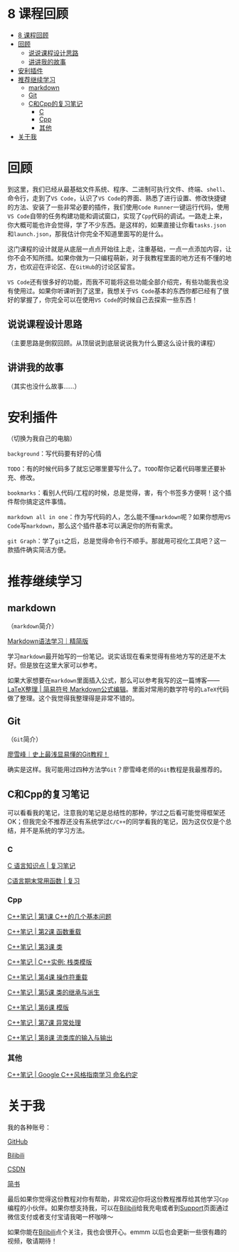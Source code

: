 # 8 课程回顾

- [8 课程回顾](#8-课程回顾)
- [回顾](#回顾)
  - [说说课程设计思路](#说说课程设计思路)
  - [讲讲我的故事](#讲讲我的故事)
- [安利插件](#安利插件)
- [推荐继续学习](#推荐继续学习)
  - [markdown](#markdown)
  - [Git](#git)
  - [C和Cpp的复习笔记](#c和cpp的复习笔记)
    - [C](#c)
    - [Cpp](#cpp)
    - [其他](#其他)
- [关于我](#关于我)

# 回顾
到这里，我们已经从最基础文件系统、程序、二进制可执行文件、终端、`shell`、命令行，走到了`VS Code`，认识了`VS Code`的界面、熟悉了进行设置、修改快捷键的方法、安装了一些非常必要的插件，我们使用`Code Runner`一键运行代码，使用`VS Code`自带的任务构建功能和调试窗口，实现了`Cpp`代码的调试。一路走上来，你大概可能也许会觉得，学了不少东西。是这样的，如果直接让你看`tasks.json`和`launch.json`，那我估计你完全不知道里面写的是什么。

这门课程的设计就是从底层一点点开始往上走，注重基础，一点一点添加内容，让你不会不知所措。如果你做为一只编程萌新，对于我教程里面的地方还有不懂的地方，也欢迎在评论区、在`GitHub`的讨论区留言。

`VS Code`还有很多好的功能，而我不可能将这些功能全部介绍完，有些功能我也没有使用过。如果你听课听到了这里，我想关于`VS Code`基本的东西你都已经有了很好的掌握了，你完全可以在使用`VS Code`的时候自己去探索一些东西！
## 说说课程设计思路
（主要思路是倒叙回顾。从顶层说到底层说说我为什么要这么设计我的课程）
## 讲讲我的故事
（其实也没什么故事……）
# 安利插件
（切换为我自己的电脑）

`background`：写代码要有好的心情

`TODO`：有的时候代码多了就忘记哪里要写什么了。`TODO`帮你记着代码哪里还要补充、修改。

`bookmarks`：看别人代码/工程的时候，总是觉得，害，有个书签多方便啊！这个插件帮你搞定这件事情。

`markdown all in one`：作为写代码的人，怎么能不懂`markdown`呢？如果你想用`VS Code`写`markdown`，那么这个插件基本可以满足你的所有需求。

`git Graph`：学了`git`之后，总是觉得命令行不顺手。那就用可视化工具吧？这一款插件确实简洁方便。
# 推荐继续学习
## markdown
（`markdown`简介）

[Markdown语法学习｜精简版](https://blog.csdn.net/qq_45379253/article/details/104876463)

学习`markdown`最开始写的一份笔记。说实话现在看来觉得有些地方写的还是不太好。但是放在这里大家可以参考。

如果大家想要在`markdown`里面插入公式，那么可以参考我写的这一篇博客——[LaTeX整理 | 简易符号 Markdown公式编辑](https://blog.csdn.net/qq_45379253/article/details/105368552)。里面对常用的数学符号的`LaTeX`代码做了整理。这个我觉得我整理得是非常不错的。
## Git
（`Git`简介）

[廖雪峰｜史上最浅显易懂的Git教程！](https://www.liaoxuefeng.com/wiki/896043488029600)

确实是这样。我可能用过四种方法学`Git`？廖雪峰老师的`Git`教程是我最推荐的。
## C和Cpp的复习笔记
可以看看我的笔记，注意我的笔记是总结性的那种，学过之后看可能觉得框架还OK；但我完全不推荐还没有系统学过`C/C++`的同学看我的笔记，因为这仅仅是个总结，并不是系统的学习方法。
### C
[C 语言知识点 | 复习笔记](https://blog.csdn.net/qq_45379253/article/details/107247559)

[C语言期末常用函数 | 复习](https://blog.csdn.net/qq_45379253/article/details/107046909)
### Cpp
[C++笔记 | 第1课 C++的几个基本问题](https://blog.csdn.net/qq_45379253/article/details/104868460)

[C++笔记 | 第2课 函数重载](https://blog.csdn.net/qq_45379253/article/details/104868515)

[C++笔记 | 第3课 类](https://blog.csdn.net/qq_45379253/article/details/104869939)

[C++笔记 | C++实例: 栈类模版](https://blog.csdn.net/qq_45379253/article/details/106783740)

[C++笔记 | 第4课 操作符重载](https://blog.csdn.net/qq_45379253/article/details/106784209)

[C++笔记 | 第5课 类的继承与派生](https://blog.csdn.net/qq_45379253/article/details/106784222)

[C++笔记 | 第6课 模版](https://blog.csdn.net/qq_45379253/article/details/106784237)

[C++笔记 | 第7课 异常处理](https://blog.csdn.net/qq_45379253/article/details/106784255)

[C++笔记 | 第8课 流类库的输入与输出](https://blog.csdn.net/qq_45379253/article/details/106784282)
### 其他
[C++笔记 | Google C++风格指南学习 命名约定](https://blog.csdn.net/qq_45379253/article/details/105522038)
# 关于我
我的各种账号：

[GitHub](https://github.com/Yang-Xijie)

[Bilibili](https://space.bilibili.com/24502827)

[CSDN](https://blog.csdn.net/qq_45379253)

[简书](https://www.jianshu.com/u/76b034c9f995)

最后如果你觉得这份教程对你有帮助，非常欢迎你将这份教程推荐给其他学习`Cpp`编程的小伙伴。如果你想支持我，可以在[Bilibili](https://space.bilibili.com/24502827)给我充电或者到[Support](./postscript/support.md)页面通过微信支付或者支付宝请我喝一杯咖啡～

如果你能在[Bilibili](https://space.bilibili.com/24502827)点个关注，我也会很开心。emmm 以后也会更新一些很有趣的视频，敬请期待！
